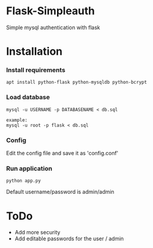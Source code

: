 # Flask-Simpleauth
Simple mysql authentication with flask

# Installation
### Install requirements
```
apt install python-flask python-mysqldb python-bcrypt
```

### Load database
```
mysql -u USERNAME -p DATABASENAME < db.sql

example:
mysql -u root -p flask < db.sql
```

### Config
Edit the config file and save it as 'config.conf'

### Run application
```
python app.py
```

Default username/password is admin/admin

# ToDo
* Add more security
* Add editable passwords for the user / admin
